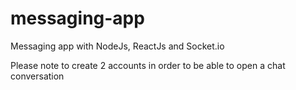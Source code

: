 # messaging-app
Messaging app with NodeJs, ReactJs and Socket.io


Please note to create 2 accounts in order to be able to open a chat conversation
